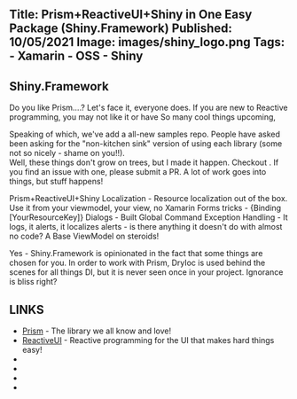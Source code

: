 Title: Prism+ReactiveUI+Shiny in One Easy Package (Shiny.Framework)
Published: 10/05/2021
Image: images/shiny_logo.png
Tags:
    - Xamarin
    - OSS
    - Shiny
---

## Shiny.Framework

Do you like Prism....?  Let's face it, everyone does.  If you are new to Reactive programming, you may not like it or have
So many cool things upcoming, 

Speaking of which, we've add a all-new samples repo.  People have asked been asking for the "non-kitchen sink" version of using each library (some not so nicely - shame on you!!).  
Well, these things don't grow on trees, but I made it happen.  Checkout <?# ConfiguredLink "Samples" /?>.  If you find an issue with one, please submit
a PR.  A lot of work goes into things, but stuff happens!

Prism+ReactiveUI+Shiny
Localization - Resource localization out of the box. Use it from your viewmodel, your view, no Xamarin Forms tricks - {Binding [YourResourceKey]}
Dialogs - Built
Global Command Exception Handling - It logs, it alerts, it localizes alerts - is there anything it doesn't do with almost no code?
A Base ViewModel on steroids!

Yes - Shiny.Framework is opinionated in the fact that some things are chosen for you.  In order to work with Prism, DryIoc is used behind the scenes for all things DI, but it is never seen once in your project.  Ignorance is bliss right?


## LINKS
* [Prism](https://prismlibrary.com) - The library we all know and love!
* [ReactiveUI](https://reactiveui.net) - Reactive programming for the UI that makes hard things easy!
* <?# ConfiguredLink "Documentation" /?>
* <?# ConfiguredLink "Samples" /?>
* <?# ConfiguredLink "GitHub" /?>
* <?# ConfiguredLink "AllNugets" /?>